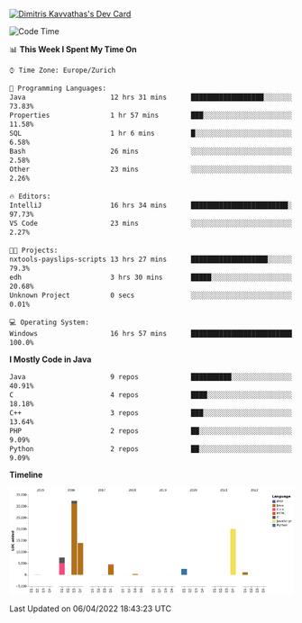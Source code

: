 <a href="https://app.daily.dev/JimR21"><img src="https://api.daily.dev/devcards/1a6ea627b9cf4de4a4f1b5f5cac8c85e.png?r=t8i" width="400" alt="Dimitris Kavvathas's Dev Card"/></a>

<!--START_SECTION:waka-->
![Code Time](http://img.shields.io/badge/Code%20Time-3%2C443%20hrs%2039%20mins-blue)

📊 **This Week I Spent My Time On** 

```text
⌚︎ Time Zone: Europe/Zurich

💬 Programming Languages: 
Java                     12 hrs 31 mins      ██████████████████░░░░░░░   73.83% 
Properties               1 hr 57 mins        ███░░░░░░░░░░░░░░░░░░░░░░   11.58% 
SQL                      1 hr 6 mins         █░░░░░░░░░░░░░░░░░░░░░░░░   6.58% 
Bash                     26 mins             ░░░░░░░░░░░░░░░░░░░░░░░░░   2.58% 
Other                    23 mins             ░░░░░░░░░░░░░░░░░░░░░░░░░   2.26%

🔥 Editors: 
IntelliJ                 16 hrs 34 mins      ████████████████████████░   97.73% 
VS Code                  23 mins             ░░░░░░░░░░░░░░░░░░░░░░░░░   2.27%

🐱‍💻 Projects: 
nxtools-payslips-scripts 13 hrs 27 mins      ███████████████████░░░░░░   79.3% 
edh                      3 hrs 30 mins       █████░░░░░░░░░░░░░░░░░░░░   20.68% 
Unknown Project          0 secs              ░░░░░░░░░░░░░░░░░░░░░░░░░   0.01%

💻 Operating System: 
Windows                  16 hrs 57 mins      █████████████████████████   100.0%

```

**I Mostly Code in Java** 

```text
Java                     9 repos             ██████████░░░░░░░░░░░░░░░   40.91% 
C                        4 repos             ████░░░░░░░░░░░░░░░░░░░░░   18.18% 
C++                      3 repos             ███░░░░░░░░░░░░░░░░░░░░░░   13.64% 
PHP                      2 repos             ██░░░░░░░░░░░░░░░░░░░░░░░   9.09% 
Python                   2 repos             ██░░░░░░░░░░░░░░░░░░░░░░░   9.09%

```


**Timeline**

![Chart not found](https://raw.githubusercontent.com/JimR21/JimR21/master/charts/bar_graph.png) 


 Last Updated on 06/04/2022 18:43:23 UTC
<!--END_SECTION:waka-->

<!--
**JimR21/JimR21** is a ✨ _special_ ✨ repository because its `README.md` (this file) appears on your GitHub profile.

Here are some ideas to get you started:

- 🔭 I’m currently working on ...
- 🌱 I’m currently learning ...
- 👯 I’m looking to collaborate on ...
- 🤔 I’m looking for help with ...
- 💬 Ask me about ...
- 📫 How to reach me: ...
- 😄 Pronouns: ...
- ⚡ Fun fact: ...
-->
